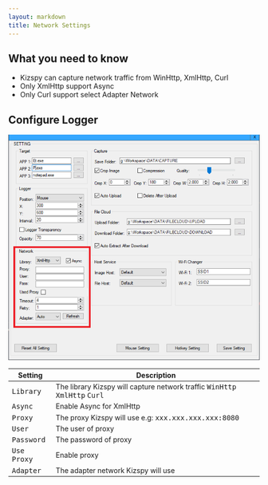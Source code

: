 ```yaml
---
layout: markdown
title: Network Settings
---
```


## What you need to know

* Kizspy can capture network traffic from WinHttp, XmlHttp, Curl
* Only XmlHttp support Async
* Only Curl support select Adapter Network

## Configure Logger

![](/img/Kizspy_Screenshot_3.png)

| Setting | Description |
| --- | --- |
| <kbd>Library</kbd>| The library Kizspy will capture network traffic <kbd>WinHttp</kbd> <kbd>XmlHttp</kbd> <kbd>Curl</kbd> |
| <kbd>Async</kbd> | Enable Async for XmlHttp |
| <kbd>Proxy</kbd> | The proxy Kizspy will use e.g: <kbd>xxx.xxx.xxx.xxx:8080</kbd> |
| <kbd>User</kbd> | The user of proxy |
| <kbd>Password</kbd> | The password of proxy |
| <kbd>Use Proxy</kbd> | Enable proxy |
| <kbd>Adapter</kbd> | The adapter network Kizspy will use |


